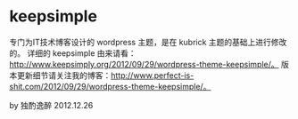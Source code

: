 keepsimple
==========

专门为IT技术博客设计的 wordpress 主题，是在 kubrick 主题的基础上进行修改的。
详细的 keepsimple 由来请看：http://www.keepsimply.org/2012/09/29/wordpress-theme-keepsimple/。
版本更新细节请关注我的博客：http://www.perfect-is-shit.com/2012/09/29/wordpress-theme-keepsimple/。

by 独酌逸醉 2012.12.26
